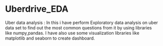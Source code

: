 # Uberdrive_EDA
Uber data analysis : In this i have perform Exploratory data analysis on uber data set to find out the most common questions from it by using libraries like numpy,pandas. I have also use some visualization libraries like matplotlib and seaborn to create dashboard.

